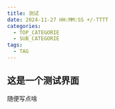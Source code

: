```yaml
---
title: 测试
date: 2024-11-27 HH:MM:SS +/-TTTT
categories:
  - TOP_CATEGORIE
  - SUB_CATEGORIE
tags:
  - TAG
---
```


## 这是一个测试界面
随便写点啥